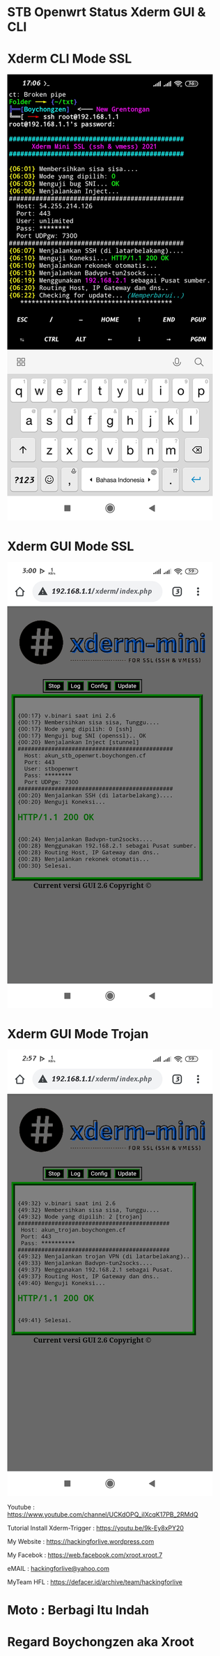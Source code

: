 # STB Openwrt Status Xderm GUI & CLI

# Xderm CLI Mode SSL 
![be](https://raw.githubusercontent.com/boychongzen18/Xderm/main/cli.jpg)

# Xderm GUI Mode SSL 
![be](https://raw.githubusercontent.com/boychongzen18/Xderm/main/ssl.jpg)

# Xderm GUI Mode Trojan
![be](https://raw.githubusercontent.com/boychongzen18/Xderm/main/trojan.jpg)


 Youtube      : https://www.youtube.com/channel/UCKdOPQ_iIXcqK17PB_2RMdQ

Tutorial Install Xderm-Trigger : https://youtu.be/9k-Ey8xPY20

My Website    : https://hackingforlive.wordpress.com

My Facebok    : https://web.facebook.com/xroot.xroot.7

eMAIL         : hackingforlive@yahoo.com      

MyTeam HFL    : https://defacer.id/archive/team/hackingforlive

# Moto : Berbagi Itu Indah

# Regard Boychongzen aka Xroot
